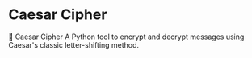 # Caesar Cipher
 🔐 Caesar Cipher A Python tool to encrypt and decrypt messages using Caesar's classic letter-shifting method.
